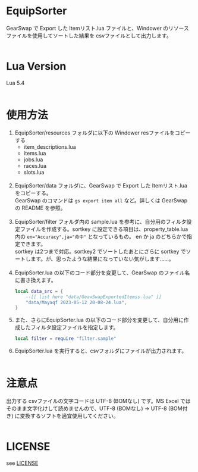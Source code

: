 # EquipSorter
GearSwap で Export した Itemリスト.lua ファイルと、Windower のリソースファイルを使用してソートした結果を csvファイルとして出力します。<br><br>

# Lua Version
Lua 5.4<br><br>

# 使用方法

1. EquipSorter/resources フォルダに以下の Windower resファイルをコピーする
    * item_descriptions.lua
    * items.lua
    * jobs.lua
    * races.lua
    * slots.lua
    <br><br>
1. EquipSorter/data フォルダに、GearSwap で Export した Itemリスト.lua をコピーする。<br>GearSwap のコマンドは `gs export item all` など。詳しくは GearSwap の README を参照。<br><br>
1. EquipSorter/filter フォルダ内の sample.lua を参考に、自分用のフィルタ設定ファイルを作成する。sortkey に設定できる項目は、property_table.lua 内の `en="Accuracy",ja="命中"` となっているもの。 en か ja のどちらかで指定できます。<br>sortkey は2つまで対応。sortkey2 でソートしたあとにさらに sortkey でソートします。が、思ったような結果になっていない気がします……。<br><br>
1. EquipSorter.lua の以下のコード部分を変更して、GearSwap のファイル名に書き換えます。
    ``` lua
    local data_src = {
        --[[ list here "data/GeawSwapExportedItemss.lua" ]]
        "data/Mayaqf 2023-05-12 20-08-24.lua",
    }
    ```
1. また、さらにEquipSorter.lua の以下のコード部分を変更して、自分用に作成したフィルタ設定ファイルを指定します。
    ``` lua 
    local filter = require "filter.sample"
    ```
1. EquipSorter.lua を実行すると、csvフォルダにファイルが出力されます。<br><br>

# 注意点
出力する csvファイルの文字コードは UTF-8 (BOMなし) です。MS Excel ではそのまま文字化けして読めませんので、UTF-8 (BOMなし) -> UTF-8 (BOM付き) に変換するソフトを適宜使用してください。<br><br>

# LICENSE
see [LICENSE](https://github.com/mayaqf/EquipSorter/blob/main/LICENSE)

